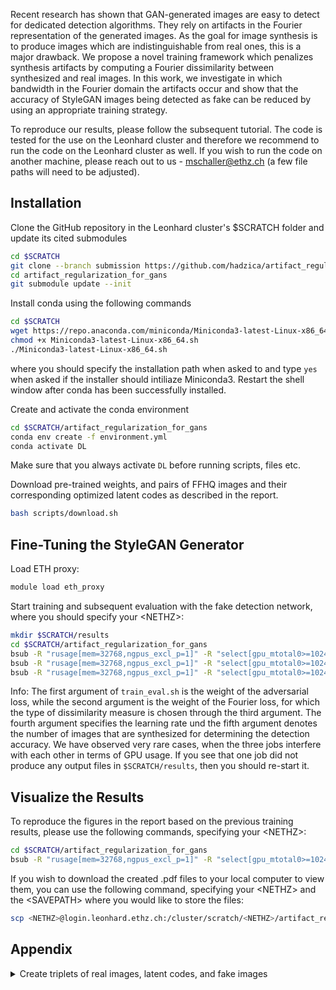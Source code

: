 Recent research has shown that GAN-generated images are easy to detect for dedicated detection algorithms. They rely on artifacts in the Fourier representation of   the generated images. As the goal for image synthesis is to produce images which are indistinguishable from real ones, this is a major drawback. We propose a novel training framework which penalizes synthesis artifacts by computing a Fourier dissimilarity between synthesized and real images. In this work, we investigate in which bandwidth in the Fourier domain the artifacts occur and show that the accuracy of StyleGAN images being detected as fake can be reduced by using an appropriate training strategy.

To reproduce our results, please follow the subsequent tutorial. The code is tested for the use on the Leonhard cluster and therefore we recommend to run the code on the Leonhard cluster as well. If you wish to run the code on another machine, please reach out to us - mschaller@ethz.ch (a few file paths will need to be adjusted).

## Installation

Clone the GitHub repository in the Leonhard cluster's $SCRATCH folder and update its cited submodules
```bash
cd $SCRATCH
git clone --branch submission https://github.com/hadzica/artifact_regularization_for_gans.git
cd artifact_regularization_for_gans
git submodule update --init
```

Install conda using the following commands
```bash
cd $SCRATCH
wget https://repo.anaconda.com/miniconda/Miniconda3-latest-Linux-x86_64.sh
chmod +x Miniconda3-latest-Linux-x86_64.sh
./Miniconda3-latest-Linux-x86_64.sh
```
where you should specify the installation path when asked to and type `yes` when asked if the installer should intiliaze Miniconda3. Restart the shell window after conda has been successfully installed.

Create and activate the conda environment
```bash
cd $SCRATCH/artifact_regularization_for_gans
conda env create -f environment.yml
conda activate DL
```
Make sure that you always activate `DL` before running scripts, files etc.

Download pre-trained weights, and pairs of FFHQ images and their corresponding optimized latent codes as described in the report.
```bash
bash scripts/download.sh
```


## Fine-Tuning the StyleGAN Generator

Load ETH proxy:
```bash
module load eth_proxy
```

Start training and subsequent evaluation with the fake detection network, where you should specify your \<NETHZ\>:
```bash
mkdir $SCRATCH/results
cd $SCRATCH/artifact_regularization_for_gans
bsub -R "rusage[mem=32768,ngpus_excl_p=1]" -R "select[gpu_mtotal0>=10240]" -W 24:00 scripts/train_eval.sh 0 1e3 cos 1e-4 10000 <NETHZ>
bsub -R "rusage[mem=32768,ngpus_excl_p=1]" -R "select[gpu_mtotal0>=10240]" -W 24:00 scripts/train_eval.sh 1 1e3 cos 1e-5 10000 <NETHZ>
bsub -R "rusage[mem=32768,ngpus_excl_p=1]" -R "select[gpu_mtotal0>=10240]" -W 24:00 scripts/train_eval.sh 1 0 cos 1e-6 10000 <NETHZ>
```
Info: The first argument of `train_eval.sh` is the weight of the adversarial loss, while the second argument is the weight of the Fourier loss, for which the type of dissimilarity measure is chosen through the third argument. The fourth argument specifies the learning rate und the fifth argument denotes the number of images that are synthesized for determining the detection accuracy. We have observed very rare cases, when the three jobs interfere with each other in terms of GPU usage. If you see that one job did not produce any output files in `$SCRATCH/results`, then you should re-start it.

## Visualize the Results

To reproduce the figures in the report based on the previous training results, please use the following commands, specifying your \<NETHZ\>:

```bash
cd $SCRATCH/artifact_regularization_for_gans
bsub -R "rusage[mem=32768,ngpus_excl_p=1]" -R "select[gpu_mtotal0>=10240]" -W 1:00 scripts/visualize.sh 0_1e3_cos_1e-4 17 1_1e3_cos_1e-5 10 1_0_cos_1e-6 5 <NETHZ>
```

If you wish to download the created .pdf files to your local computer to view them, you can use the following command, specifying your \<NETHZ\> and the \<SAVEPATH\> where you would like to store the files:

```bash
scp <NETHZ>@login.leonhard.ethz.ch:/cluster/scratch/<NETHZ>/artifact_regularization_for_gans/visualization/*.pdf <SAVEPATH>
```

## Appendix

<details><summary>Create triplets of real images, latent codes, and fake images</summary>
<p>

As described in the report, we compute the optimized latent codes of the in-domain GAN inversion prior to the actual fine-tuning of the StyleGAN generator. The following steps can be followed to reproduce the results that have been downloaded already in the previous steps. All **Installation** steps should be finished beforehand.

Download FFHQ data:
```bash
cd $SCRATCH/artifact_regularization_for_gans
bash scripts/download_FFHQ.sh
```

Utilize in-domain GAN inversion to optimize latent codes for real FFHQ images and pass those through the StyleGAN generator to retrieve associated "fake" images.
```bash
bsub -R "rusage[mem=32768,ngpus_excl_p=1]" -W 120:00 < scripts/realZfake.sh
```

Info: the results will be saved into `data/reproduced`

</p>
</details>
